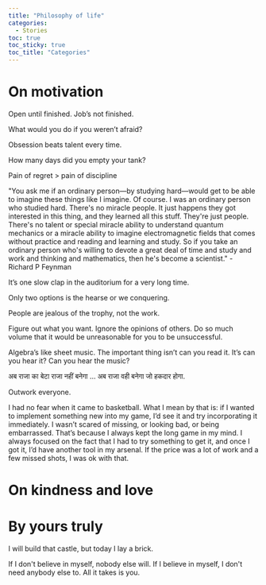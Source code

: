 ```yaml
---
title: "Philosophy of life"
categories:
  - Stories 
toc: true
toc_sticky: true
toc_title: "Categories"
---
```


# On motivation

Open until finished. Job’s not finished.

What would you do if you weren’t afraid? 

Obsession beats talent every time. 

How many days did you empty your tank? 

Pain of regret > pain of discipline 

"You ask me if an ordinary person—by studying hard—would get to be able to imagine these things like I imagine. Of course. I was an ordinary person who studied hard. There's no miracle people. It just happens they got interested in this thing, and they learned all this stuff. They're just people. There's no talent or special miracle ability to understand quantum mechanics or a miracle ability to imagine electromagnetic fields that comes without practice and reading and learning and study. So if you take an ordinary person who's willing to devote a great deal of time and study and work and thinking and mathematics, then he's become a scientist." - Richard P Feynman 

It’s one slow clap in the auditorium for a very long time. 

Only two options is the hearse or we conquering. 

People are jealous of the trophy, not the work. 

Figure out what you want. Ignore the opinions of others. Do so much volume that it would be unreasonable for you to be unsuccessful. 

Algebra’s like sheet music. The important thing isn’t can you read it. It’s can you hear it? Can you hear the music? 

अब राजा का बेटा राजा नहीं बनेगा ... अब राजा वही बनेगा जो हकदार होगा.

Outwork everyone. 

I had no fear when it came to basketball. What I mean by that is:  if I wanted to implement something new into my game, I’d see it and try incorporating it immediately. I wasn’t scared of missing, or looking bad, or being embarrassed. That’s because I always kept the long game in my mind. I always focused on the fact that I had to try something to get it, and once I got it, I’d have another tool in my arsenal. If the price was a lot of work and a few missed shots, I was ok with that. 

# On kindness and love 

# By yours truly 

I will build that castle, but today I lay a brick. 

If I don't believe in myself, nobody else will. If I believe in myself, I don't need anybody else to. All it takes is you. 




   

   